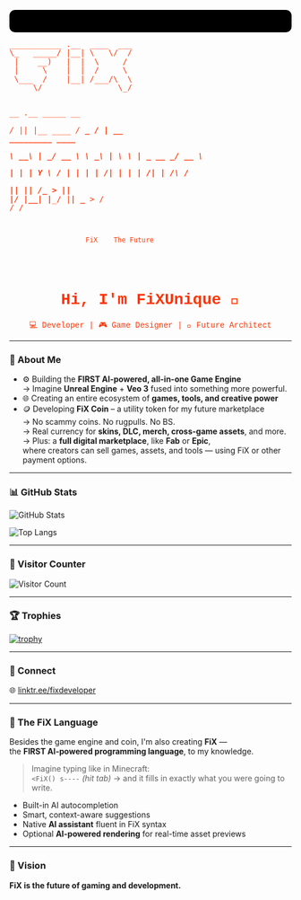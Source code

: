 <p align="center" style="background-color:#000000; padding:20px; border-radius:10px; font-family: 'Courier New', Courier, monospace;">
  <pre style="color:#ff3300; font-size:14px; line-height:1.1; margin:0;">
___________ .__  ____  ___                                    
\_   _____/ |__| \   \/  /                                    
 |    __)   |  |  \     /                                     
 |     \    |  |  /     \                                     
 \___  /    |__| /___/\  \                                    
     \/                \_/                                    

                                                                  
                                                                  
                                                                  
                                                                  
                                                                  
                                                                  
  __  .__               _____       __                          
_/  |_|  |__   ____   _/ ____\_ ___/  |_ __ _________   ____   
\   __\  |  \_/ __ \  \   __\  |  \   __\  |  \_  __ \_/ __ \  
 |  | |   Y  \  ___/   |  | |  |  /|  | |  |  /|  | \/\  ___/  
 |__| |___|  /\___  >  |__| |____/ |__| |____/ |__|    \___  > 
           \/     \/                                     \/    

                       FiX    The Future
  </pre>
</p>

<h1 align="center" style="color:#ff3300; font-family: 'Courier New', Courier, monospace;">Hi, I'm FiXUnique 👋</h1>
<p align="center" style="color:#ff3300; font-family: 'Courier New', Courier, monospace;">
  💻 Developer | 🎮 Game Designer | 🔐 Future Architect
</p>

---

### 🧠 About Me

- ⚙️ Building the **FIRST AI-powered, all-in-one Game Engine**  
  → Imagine **Unreal Engine** + **Veo 3** fused into something more powerful.  
- 🌐 Creating an entire ecosystem of **games, tools, and creative power**  
- 🪙 Developing **FiX Coin** – a utility token for my future marketplace  
  → No scammy coins. No rugpulls. No BS.  
  → Real currency for **skins, DLC, merch, cross-game assets**, and more.  
  → Plus: a **full digital marketplace**, like **Fab** or **Epic**,  
     where creators can sell games, assets, and tools — using FiX or other payment options.

---

### 📊 GitHub Stats

![GitHub Stats](https://github-readme-stats.vercel.app/api?username=FiXUnique&show_icons=true&theme=tokyonight&hide_title=false)

![Top Langs](https://github-readme-stats.vercel.app/api/top-langs/?username=FiXUnique&layout=compact&theme=tokyonight)

---

### 🧭 Visitor Counter

![Visitor Count](https://komarev.com/ghpvc/?username=FiXUnique&style=flat-square&color=blue)

---

### 🏆 Trophies

[![trophy](https://github-profile-trophy.vercel.app/?username=FiXUnique&theme=darkhub&margin-w=5)](https://github.com/ryo-ma/github-profile-trophy)

---

### 📡 Connect

🌐 [linktr.ee/fixdeveloper](https://linktr.ee/fixdeveloper)

---

### 🔮 The FiX Language

Besides the game engine and coin, I'm also creating **FiX** —  
the **FIRST AI-powered programming language**, to my knowledge.

> Imagine typing like in Minecraft:  
> `<FiX() s----` *(hit tab)* → and it fills in exactly what you were going to write.

- Built-in AI autocompletion  
- Smart, context-aware suggestions  
- Native **AI assistant** fluent in FiX syntax  
- Optional **AI-powered rendering** for real-time asset previews

---

### 🚀 Vision

**FiX is the future of gaming and development.**
